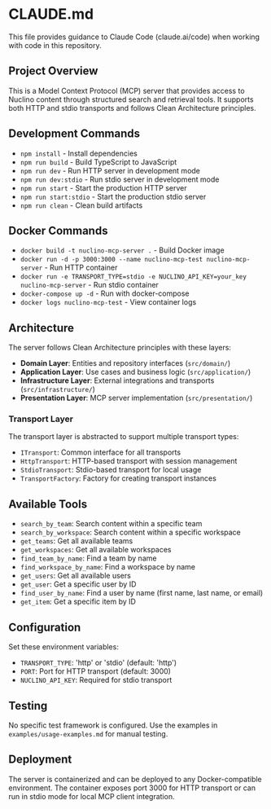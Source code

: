 # CLAUDE.md

This file provides guidance to Claude Code (claude.ai/code) when working with code in this repository.

## Project Overview

This is a Model Context Protocol (MCP) server that provides access to Nuclino content through structured search and retrieval tools. It supports both HTTP and stdio transports and follows Clean Architecture principles.

## Development Commands

- `npm install` - Install dependencies
- `npm run build` - Build TypeScript to JavaScript
- `npm run dev` - Run HTTP server in development mode
- `npm run dev:stdio` - Run stdio server in development mode
- `npm run start` - Start the production HTTP server
- `npm run start:stdio` - Start the production stdio server
- `npm run clean` - Clean build artifacts

## Docker Commands

- `docker build -t nuclino-mcp-server .` - Build Docker image
- `docker run -d -p 3000:3000 --name nuclino-mcp-test nuclino-mcp-server` - Run HTTP container
- `docker run -e TRANSPORT_TYPE=stdio -e NUCLINO_API_KEY=your_key nuclino-mcp-server` - Run stdio container
- `docker-compose up -d` - Run with docker-compose
- `docker logs nuclino-mcp-test` - View container logs

## Architecture

The server follows Clean Architecture principles with these layers:

- **Domain Layer**: Entities and repository interfaces (`src/domain/`)
- **Application Layer**: Use cases and business logic (`src/application/`)
- **Infrastructure Layer**: External integrations and transports (`src/infrastructure/`)
- **Presentation Layer**: MCP server implementation (`src/presentation/`)

### Transport Layer

The transport layer is abstracted to support multiple transport types:
- `ITransport`: Common interface for all transports
- `HttpTransport`: HTTP-based transport with session management
- `StdioTransport`: Stdio-based transport for local usage
- `TransportFactory`: Factory for creating transport instances

## Available Tools

- `search_by_team`: Search content within a specific team
- `search_by_workspace`: Search content within a specific workspace
- `get_teams`: Get all available teams
- `get_workspaces`: Get all available workspaces
- `find_team_by_name`: Find a team by name
- `find_workspace_by_name`: Find a workspace by name
- `get_users`: Get all available users
- `get_user`: Get a specific user by ID
- `find_user_by_name`: Find a user by name (first name, last name, or email)
- `get_item`: Get a specific item by ID

## Configuration

Set these environment variables:
- `TRANSPORT_TYPE`: 'http' or 'stdio' (default: 'http')
- `PORT`: Port for HTTP transport (default: 3000)
- `NUCLINO_API_KEY`: Required for stdio transport

## Testing

No specific test framework is configured. Use the examples in `examples/usage-examples.md` for manual testing.

## Deployment

The server is containerized and can be deployed to any Docker-compatible environment. The container exposes port 3000 for HTTP transport or can run in stdio mode for local MCP client integration.